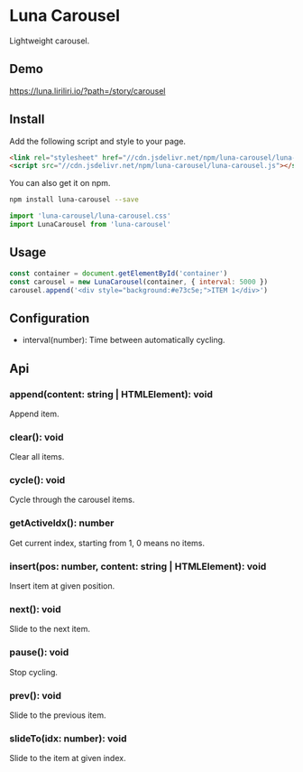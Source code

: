 # Luna Carousel

Lightweight carousel.

## Demo

https://luna.liriliri.io/?path=/story/carousel

## Install

Add the following script and style to your page.

```html
<link rel="stylesheet" href="//cdn.jsdelivr.net/npm/luna-carousel/luna-carousel.css" />
<script src="//cdn.jsdelivr.net/npm/luna-carousel/luna-carousel.js"></script>
```

You can also get it on npm.

```bash
npm install luna-carousel --save
```

```javascript
import 'luna-carousel/luna-carousel.css'
import LunaCarousel from 'luna-carousel'
```

## Usage

```javascript
const container = document.getElementById('container')
const carousel = new LunaCarousel(container, { interval: 5000 })
carousel.append('<div style="background:#e73c5e;">ITEM 1</div>')
```

## Configuration

* interval(number): Time between automatically cycling.

## Api

### append(content: string | HTMLElement): void

Append item.

### clear(): void

Clear all items.

### cycle(): void

Cycle through the carousel items.

### getActiveIdx(): number

Get current index, starting from 1, 0 means no items.

### insert(pos: number, content: string | HTMLElement): void

Insert item at given position.

### next(): void

Slide to the next item.

### pause(): void

Stop cycling.

### prev(): void

Slide to the previous item.

### slideTo(idx: number): void

Slide to the item at given index.
